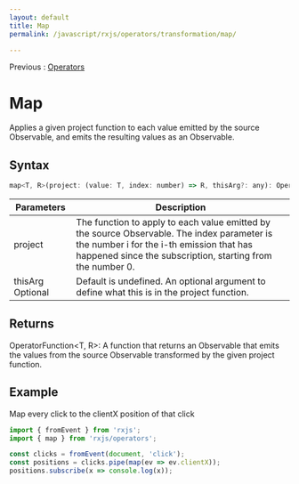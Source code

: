 ```yaml
---
layout: default
title: Map
permalink: /javascript/rxjs/operators/transformation/map/

---
```


Previous : [Operators](../../operators.md)

# Map

Applies a given project function to each value emitted by the source Observable, and emits the resulting values as an Observable.


## Syntax

```javascript
map<T, R>(project: (value: T, index: number) => R, thisArg?: any): OperatorFunction<T, R>
```

| Parameters | Description |
| ---------- | ----------- |
| project | The function to apply to each value emitted by the source Observable. The index parameter is the number i for the i-th emission that has happened since the subscription, starting from the number 0.  |
| thisArg Optional | Default is undefined. An optional argument to define what this is in the project function. |


## Returns
OperatorFunction<T, R>: A function that returns an Observable that emits the values from the source Observable transformed by the given project function.


## Example

Map every click to the clientX position of that click

```javascript
import { fromEvent } from 'rxjs';
import { map } from 'rxjs/operators';

const clicks = fromEvent(document, 'click');
const positions = clicks.pipe(map(ev => ev.clientX));
positions.subscribe(x => console.log(x));
```